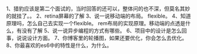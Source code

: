 
1、猎豹应该是第二个面试的，当时回答的还可以，整体问的也不深，但莫名其妙的就挂了。。
2、retina屏幕的了解
3、说一说移动端的布局。 flexible。
4、知道原理吗，怎么自己去实现一个flexible。 rem布局的实现原理。移动端的点透是什么，有没有了解
5、说一说异步编程的方式有哪些。
6、项目中的设计是怎么回事，说说设计方面。
7、你博客里的轮播图，如果还要优化，你会怎么去优化。
8、你最喜欢的es6中的特性是什么，为什么。